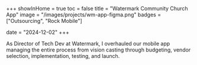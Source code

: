 +++
showInHome = true
toc = false
title = "Watermark Community Church App"
image = "/images/projects/wm-app-figma.png"
badges = ["Outsourcing", "Rock Mobile"]

date = "2024-12-02"
+++

As Director of Tech Dev at Watermark, I overhauled our mobile app managing the entire process from
vision casting through budgeting, vendor selection, implementation, testing, and launch.
